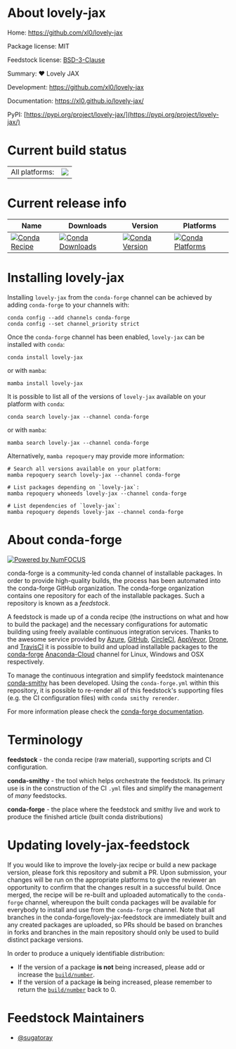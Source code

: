 About lovely-jax
================

Home: https://github.com/xl0/lovely-jax

Package license: MIT

Feedstock license: [BSD-3-Clause](https://github.com/conda-forge/lovely-jax-feedstock/blob/main/LICENSE.txt)

Summary: ❤️ Lovely JAX

Development: https://github.com/xl0/lovely-jax

Documentation: https://xl0.github.io/lovely-jax/


PyPI: [https://pypi.org/project/lovely-jax/](https://pypi.org/project/lovely-jax/)


Current build status
====================


<table><tr><td>All platforms:</td>
    <td>
      <a href="https://dev.azure.com/conda-forge/feedstock-builds/_build/latest?definitionId=18386&branchName=main">
        <img src="https://dev.azure.com/conda-forge/feedstock-builds/_apis/build/status/lovely-jax-feedstock?branchName=main">
      </a>
    </td>
  </tr>
</table>

Current release info
====================

| Name | Downloads | Version | Platforms |
| --- | --- | --- | --- |
| [![Conda Recipe](https://img.shields.io/badge/recipe-lovely--jax-green.svg)](https://anaconda.org/conda-forge/lovely-jax) | [![Conda Downloads](https://img.shields.io/conda/dn/conda-forge/lovely-jax.svg)](https://anaconda.org/conda-forge/lovely-jax) | [![Conda Version](https://img.shields.io/conda/vn/conda-forge/lovely-jax.svg)](https://anaconda.org/conda-forge/lovely-jax) | [![Conda Platforms](https://img.shields.io/conda/pn/conda-forge/lovely-jax.svg)](https://anaconda.org/conda-forge/lovely-jax) |

Installing lovely-jax
=====================

Installing `lovely-jax` from the `conda-forge` channel can be achieved by adding `conda-forge` to your channels with:

```
conda config --add channels conda-forge
conda config --set channel_priority strict
```

Once the `conda-forge` channel has been enabled, `lovely-jax` can be installed with `conda`:

```
conda install lovely-jax
```

or with `mamba`:

```
mamba install lovely-jax
```

It is possible to list all of the versions of `lovely-jax` available on your platform with `conda`:

```
conda search lovely-jax --channel conda-forge
```

or with `mamba`:

```
mamba search lovely-jax --channel conda-forge
```

Alternatively, `mamba repoquery` may provide more information:

```
# Search all versions available on your platform:
mamba repoquery search lovely-jax --channel conda-forge

# List packages depending on `lovely-jax`:
mamba repoquery whoneeds lovely-jax --channel conda-forge

# List dependencies of `lovely-jax`:
mamba repoquery depends lovely-jax --channel conda-forge
```


About conda-forge
=================

[![Powered by
NumFOCUS](https://img.shields.io/badge/powered%20by-NumFOCUS-orange.svg?style=flat&colorA=E1523D&colorB=007D8A)](https://numfocus.org)

conda-forge is a community-led conda channel of installable packages.
In order to provide high-quality builds, the process has been automated into the
conda-forge GitHub organization. The conda-forge organization contains one repository
for each of the installable packages. Such a repository is known as a *feedstock*.

A feedstock is made up of a conda recipe (the instructions on what and how to build
the package) and the necessary configurations for automatic building using freely
available continuous integration services. Thanks to the awesome service provided by
[Azure](https://azure.microsoft.com/en-us/services/devops/), [GitHub](https://github.com/),
[CircleCI](https://circleci.com/), [AppVeyor](https://www.appveyor.com/),
[Drone](https://cloud.drone.io/welcome), and [TravisCI](https://travis-ci.com/)
it is possible to build and upload installable packages to the
[conda-forge](https://anaconda.org/conda-forge) [Anaconda-Cloud](https://anaconda.org/)
channel for Linux, Windows and OSX respectively.

To manage the continuous integration and simplify feedstock maintenance
[conda-smithy](https://github.com/conda-forge/conda-smithy) has been developed.
Using the ``conda-forge.yml`` within this repository, it is possible to re-render all of
this feedstock's supporting files (e.g. the CI configuration files) with ``conda smithy rerender``.

For more information please check the [conda-forge documentation](https://conda-forge.org/docs/).

Terminology
===========

**feedstock** - the conda recipe (raw material), supporting scripts and CI configuration.

**conda-smithy** - the tool which helps orchestrate the feedstock.
                   Its primary use is in the construction of the CI ``.yml`` files
                   and simplify the management of *many* feedstocks.

**conda-forge** - the place where the feedstock and smithy live and work to
                  produce the finished article (built conda distributions)


Updating lovely-jax-feedstock
=============================

If you would like to improve the lovely-jax recipe or build a new
package version, please fork this repository and submit a PR. Upon submission,
your changes will be run on the appropriate platforms to give the reviewer an
opportunity to confirm that the changes result in a successful build. Once
merged, the recipe will be re-built and uploaded automatically to the
`conda-forge` channel, whereupon the built conda packages will be available for
everybody to install and use from the `conda-forge` channel.
Note that all branches in the conda-forge/lovely-jax-feedstock are
immediately built and any created packages are uploaded, so PRs should be based
on branches in forks and branches in the main repository should only be used to
build distinct package versions.

In order to produce a uniquely identifiable distribution:
 * If the version of a package **is not** being increased, please add or increase
   the [``build/number``](https://docs.conda.io/projects/conda-build/en/latest/resources/define-metadata.html#build-number-and-string).
 * If the version of a package **is** being increased, please remember to return
   the [``build/number``](https://docs.conda.io/projects/conda-build/en/latest/resources/define-metadata.html#build-number-and-string)
   back to 0.

Feedstock Maintainers
=====================

* [@sugatoray](https://github.com/sugatoray/)


<!-- dummy commit to enable rerendering -->


